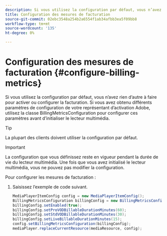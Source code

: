 ```yaml
---
description: Si vous utilisez la configuration par défaut, vous n’avez rien d’autre à faire pour activer ou configurer la facturation. Si vous avez obtenu différents paramètres de configuration de votre représentant d’activation Adobe, utilisez la classe BillingMetricsConfiguration pour configurer ces paramètres avant d’initialiser le lecteur multimédia.
title: Configuration des mesures de facturation
source-git-commit: 02ebc3548a254b2a6554f1ab34afbb3ea5f09bb8
workflow-type: tm+mt
source-wordcount: '135'
ht-degree: 0%

---
```


# Configuration des mesures de facturation {#configure-billing-metrics}

Si vous utilisez la configuration par défaut, vous n’avez rien d’autre à faire pour activer ou configurer la facturation. Si vous avez obtenu différents paramètres de configuration de votre représentant d’activation Adobe, utilisez la classe BillingMetricsConfiguration pour configurer ces paramètres avant d’initialiser le lecteur multimédia.

>[!TIP]
>
>La plupart des clients doivent utiliser la configuration par défaut.

>[!IMPORTANT]
>
>La configuration que vous définissez reste en vigueur pendant la durée de vie du lecteur multimédia. Une fois que vous avez initialisé le lecteur multimédia, vous ne pouvez pas modifier la configuration.

Pour configurer les mesures de facturation :

1. Saisissez l’exemple de code suivant.

   ```java
   MediaPlayerItemConfig config = new MediaPlayerItemConfig(); 
   BillingMetricsConfiguration billingConfig = new BillingMetricsConfiguration(); 
   billingConfig.setEnabled(true); 
   billingConfig.setProVODBillableDurationMinutes(60); 
   billingConfig.setStdVODBillableDurationMinutes(30); 
   billingConfig.setLiveBillableDurationMinutes(15); 
   config.setBillingMetricsConfiguration(billingConfig); 
   mediaPlayer.replaceCurrentResource(mediaResource, config);
   ```
